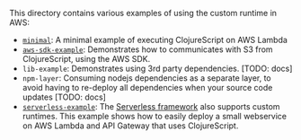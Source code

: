 This directory contains various examples of using the custom runtime in AWS:

- [`minimal`](minimal): A minimal example of executing ClojureScript on AWS Lambda 
- [`aws-sdk-example`](aws-sdk-example): Demonstrates how to communicates with S3 from ClojureScript, using the AWS SDK. 
- `lib-example`: Demonstrates using 3rd party dependencies. [TODO: docs]
- `npm-layer`: Consuming nodejs dependencies as a separate layer, to avoid having to re-deploy all dependencies 
when your source code updates [TODO: docs]
- [`serverless-example`](serverless-example): The [Serverless framework](https://serverless.com) also supports custom runtimes. 
This example shows how to easily deploy a small webservice on AWS Lambda and API Gateway that uses ClojureScript.
